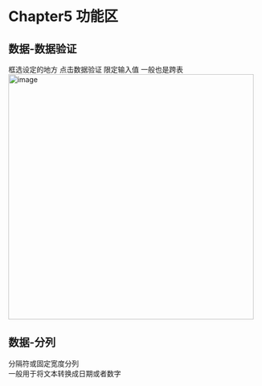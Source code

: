 # Chapter5 功能区
## 数据-数据验证
框选设定的地方 点击数据验证 限定输入值 一般也是跨表  
<img width="488" alt="image" src="https://user-images.githubusercontent.com/105503216/181426313-37e1bd4e-9ef0-40b3-850c-6995d9bc6f37.png">  

## 数据-分列
分隔符或固定宽度分列  
一般用于将文本转换成日期或者数字  

## 
